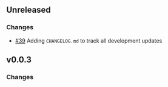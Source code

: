 ## Unreleased
### Changes
- [\#39](https://github.com/sge-network/sge/issues/39) Adding `CHANGELOG.md` to track all development updates


## v0.0.3
### Changes
